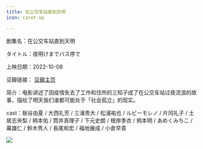 ```yaml
---
title: 在公交车站直到天明
icon: caret-up

---
```


剧集名：在公交车站直到天明

タイトル：夜明けまでバス停で

上映日期：2022-10-08

豆瓣链接： [豆瓣主页](https://movie.douban.com/subject/35919112/)

简介：电影讲述了因疫情失去了工作和住所的三知子成了在公交车站过夜流浪的故事，描绘了明天我们谁都可能处于「社会孤立」的现实。

cast：板谷由夏 / 大西礼芳 / 三浦贵大 / 松浦祐也 / ルビーモレノ / 片冈礼子 / 土居志央梨 / 柄本佑 / 筒井真理子 / 下元史朗 / 根岸季衣 / 柄本明 / あめくみちこ / 幕雄仁 / 鈴木秀人 / 長尾和宏 / 福地展成 / 小倉早貴

![](https://listpic.tsgsanjiao.com/movie/2022/2022zgjczzdtm.jpg)